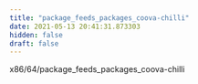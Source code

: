 ```yaml
---
title: "package_feeds_packages_coova-chilli"
date: 2021-05-13 20:41:31.873303
hidden: false
draft: false
---
```


x86/64/package_feeds_packages_coova-chilli

